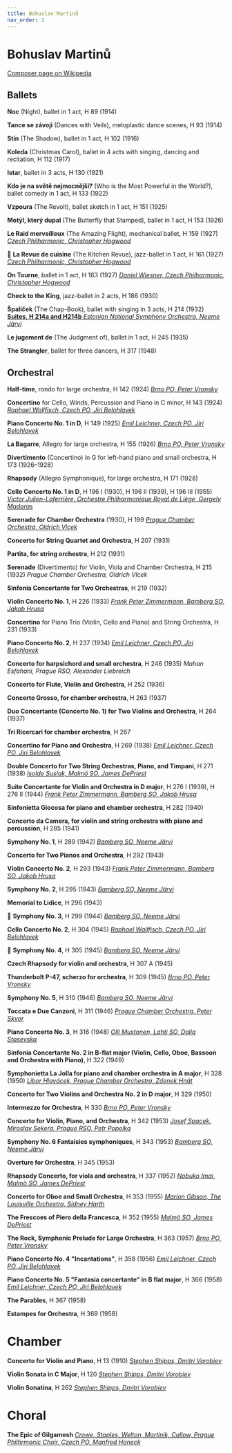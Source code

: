 ```yaml
---
title: Bohuslav Martinů
nav_order: 1
---
```


# Bohuslav Martinů



[Composer page on Wikipedia](https://en.wikipedia.org/wiki/List_of_compositions_by_Bohuslav_Martinů)

## Ballets 

**Noc** (Night), ballet in 1 act, H 89 (1914)

**Tance se závoji** (Dances with Veils), meloplastic dance scenes, H 93 (1914)

**Stín** (The Shadow), ballet in 1 act, H 102 (1916)

**Koleda** (Christmas Carol), ballet in 4 acts with singing, dancing and recitation, H 112 (1917)

**Istar**, ballet in 3 acts, H 130 (1921)

**Kdo je na světě nejmocnější?** (Who is the Most Powerful in the World?), ballet comedy in 1 act, H 133 (1922)

**Vzpoura** (The Revolt), ballet sketch in 1 act, H 151 (1925)

**Motýl, který dupal** (The Butterfly that Stamped), ballet in 1 act, H 153 (1926)

**Le Raid merveilleux** (The Amazing Flight), mechanical ballet, H 159 (1927) [*Czech Philharmonic, Christopher Hogwood*](https://tidal.com/album/95281094)

💎 **La Revue de cuisine** (The Kitchen Revue), jazz-ballet in 1 act, H 161 (1927) [*Czech Philharmonic, Christopher Hogwood*](https://tidal.com/album/95281094)

**On Tourne**, ballet in 1 act, H 163 (1927) [*Daniel Wiesner, Czech Philharmonic, Christopher Hogwood*](https://tidal.com/album/95281094)

**Check to the King**, jazz-ballet in 2 acts, H 186 (1930)

**Špalíček** (The Chap-Book), ballet with singing in 3 acts, H 214 (1932) [**Suites, H 214a and H214b** *Estonian National Symphony Orchestra, Neeme Järvi*](https://tidal.com/album/376326703)

**Le jugement de** (The Judgment of), ballet in 1 act, H 245 (1935)

**The Strangler**, ballet for three dancers, H 317 (1948)


## Orchestral 

**Half-time**, rondo for large orchestra, H 142 (1924) [*Brno PO, Peter Vronsky*](https://tidal.com/album/104574662)

**Concertino** for Cello, Winds, Percussion and Piano in C minor, H 143 (1924) [*Raphael Wallfisch, Czech PO, Jiri Belohlavek*](https://tidal.com/album/12417082)

**Piano Concerto No. 1 in D**, H 149 (1925) [*Emil Leichner, Czech PO, Jiri Belohlavek*](https://tidal.com/album/95730537)

**La Bagarre**, Allegro for large orchestra, H 155 (1926) [*Brno PO, Peter Vronsky*](https://tidal.com/album/104574662)

**Divertimento** (Concertino) in G for left-hand piano and small orchestra, H 173 (1926–1928)

**Rhapsody** (Allegro Symphonique), for large orchestra, H 171 (1928)

**Cello Concerto No. 1 in D**, H 196 I (1930), H 196 II (1939), H 196 III (1955) [*Victor Julien-Laferrière, Orchestre Philharmonique Royal de Liège, Gergely Madaras*](https://tidal.com/album/179047254)

**Serenade for Chamber Orchestra** (1930), H 199 [*Prague Chamber Orchestra, Oldrich Vlcek*](https://tidal.com/album/121806477)

**Concerto for String Quartet and Orchestra**, H 207 (1931)

**Partita, for string orchestra**, H 212 (1931)

**Serenade** (Divertimento) for Violin, Viola and Chamber Orchestra, H 215 (1932) *Prague Chamber Orchestra, Oldrich Vlcek*

**Sinfonia Concertante for Two Orchestras**, H 219 (1932)

**Violin Concerto No. 1**, H 226 (1933) [*Frank Peter Zimmermann, Bamberg SO, Jakob Hrusa*](https://tidal.com/album/341658732)

**Concertino** for Piano Trio (Violin, Cello and Piano) and String Orchestra, H 231 (1933)

**Piano Concerto No. 2**, H 237 (1934) [*Emil Leichner, Czech PO, Jiri Belohlavek*](https://tidal.com/album/95730537)

**Concerto for harpsichord and small orchestra**, H 246 (1935) *Mahan Esfahani, Prague RSO, Alexander Liebreich*

**Concerto for Flute, Violin and Orchestra**, H 252 (1936)

**Concerto Grosso, for chamber orchestra**, H 263 (1937)

**Duo Concertante (Concerto No. 1) for Two Violins and Orchestra**, H 264 (1937)

**Tri Ricercari for chamber orchestra**, H 267

**Concertino for Piano and Orchestra**, H 269 (1938) [*Emil Leichner, Czech PO, Jiri Belohlavek*](https://tidal.com/album/95730537)

**Double Concerto for Two String Orchestras, Piano, and Timpani**, H 271 (1938) [*Isolde Suslak, Malmö SO, James DePriest*](https://tidal.com/album/12107349)

**Suite Concertante for Violin and Orchestra in D major**, H 276 I (1939), H 276 II (1944) [*Frank Peter Zimmermann, Bamberg SO, Jakob Hrusa*](https://tidal.com/album/343201672)

**Sinfonietta Giocosa for piano and chamber orchestra**, H 282 (1940)

**Concerto da Camera, for violin and string orchestra with piano and percussion**, H 285 (1941)

**Symphony No. 1**, H 289 (1942) [*Bamberg SO, Neeme Järvi*](https://tidal.com/album/12123310)

**Concerto for Two Pianos and Orchestra**, H 292 (1943)

**Violin Concerto No. 2**, H 293 (1943) [*Frank Peter Zimmermann, Bamberg SO, Jakob Hrusa*](https://tidal.com/album/341658732)

**Symphony No. 2**, H 295 (1943) [*Bamberg SO, Neeme Järvi*](https://tidal.com/album/12123310)

**Memorial to Lidice**, H 296 (1943)

💎 **Symphony No. 3**, H 299 (1944) [*Bamberg SO, Neeme Järvi*](https://tidal.com/album/341729418)

**Cello Concerto No. 2**, H 304 (1945) [*Raphael Wallfisch, Czech PO, Jiri Belohlavek*](https://tidal.com/album/12417082)

💎 **Symphony No. 4**, H 305 (1945) [*Bamberg SO, Neeme Järvi*](https://tidal.com/album/341729418)

**Czech Rhapsody for violin and orchestra**, H 307 A (1945)

**Thunderbolt P-47, scherzo for orchestra**, H 309 (1945) [*Brno PO, Peter Vronsky*](https://tidal.com/album/104574662)

**Symphony No. 5**, H 310 (1946) [*Bamberg SO, Neeme Järvi*](https://tidal.com/album/22486407)

**Toccata e Due Canzoni**, H 311 (1946) [*Prague Chamber Orchestra, Peter Skvor*](https://tidal.com/album/92549056)

**Piano Concerto No. 3**, H 316 (1948) [*Olli Mustonen, Lahti SO, Dalia Stasevska*](https://tidal.com/album/339835159)

**Sinfonia Concertante No. 2 in B-flat major (Violin, Cello, Oboe, Bassoon and Orchestra with Piano)**, H 322 (1949)

**Symphonietta La Jolla for piano and chamber orchestra in A major**, H 328 (1950) [*Libor Hlavácek, Prague Chamber Orchestra, Zdenek Hnát*](https://tidal.com/album/92549056)

**Concerto for Two Violins and Orchestra No. 2 in D major**, H 329 (1950)

**Intermezzo for Orchestra**, H 330 [*Brno PO, Peter Vronsky*](https://tidal.com/album/104574662)

**Concerto for Violin, Piano, and Orchestra**, H 342 (1953) [*Josef Spacek, Miroslav Sekera, Prague RSO, Petr Popelka*](https://tidal.com/album/310460423)

**Symphony No. 6 Fantaisies symphoniques**, H 343 (1953) [*Bamberg SO, Neeme Järvi*](https://tidal.com/album/22486407)

**Overture for Orchestra**, H 345 (1953)

**Rhapsody Concerto, for viola and orchestra**, H 337 (1952) [*Nobuko Imai, Malmö SO, James DePriest*](https://tidal.com/album/12107349)

**Concerto for Oboe and Small Orchestra**, H 353 (1955) [*Marion Gibson, The Louisville Orchestra, Sidney Harth*](https://tidal.com/album/29089881)

**The Frescoes of Piero della Francesca**, H 352 (1955) [*Malmö SO, James DePriest*](https://tidal.com/album/12107349)

**The Rock, Symphonic Prelude for Large Orchestra**, H 363 (1957) [*Brno PO, Peter Vronsky*](https://tidal.com/album/104574662)

**Piano Concerto No. 4 "Incantations"**, H 358 (1956) [*Emil Leichner, Czech PO, Jiri Belohlavek*](https://tidal.com/album/95730537)

**Piano Concerto No. 5 "Fantasia concertante" in B flat major**, H 366 (1958) [*Emil Leichner, Czech PO, Jiri Belohlavek*](https://tidal.com/album/95730537)

**The Parables**, H 367 (1958)

**Estampes for Orchestra**, H 369 (1958) 

# Chamber

**Concerto for Violin and Piano**, H 13 (1910) [*Stephen Shipps, Dmitri Vorobiev*](https://tidal.com/album/12621237)

**Violin Sonata in C Major**, H 120 [*Stephen Shipps, Dmitri Vorobiev*](https://tidal.com/album/12621237)

**Violin Sonatina**, H 262 [*Stephen Shipps, Dmitri Vorobiev*](https://tidal.com/album/12621237)

# Choral

**The Epic of Gilgamesh** [*Crowe, Staples, Welton, Martinik, Callow, Prague Philhrmonic Choir, Czech PO, Manfred Honeck*](https://tidal.com/album/92803606)

